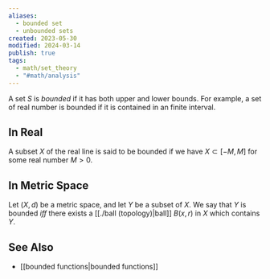 ```yaml
---
aliases:
  - bounded set
  - unbounded sets
created: 2023-05-30
modified: 2024-03-14
publish: true
tags:
  - math/set_theory
  - "#math/analysis"
---
```

A set $S$ is *bounded* if it has both upper and lower bounds. For example, a set of real number is bounded if it is contained in an finite interval.

## In Real
A subset $X$ of the real line is said to be bounded if we have $X \subset [-M, M]$ for some real number $M > 0$.

## In Metric Space
Let $(X, d)$ be a metric space, and let $Y$ be a subset of $X$. We say that $Y$ is bounded *iff* there exists a [[./ball (topology)|ball]] $B(x, r)$ in $X$ which contains $Y$.

## See Also
- [[bounded functions|bounded functions]]
